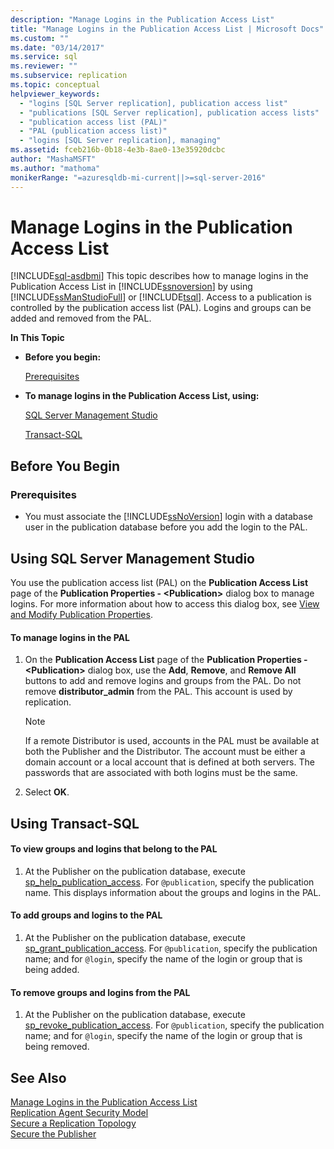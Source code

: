 ```yaml
---
description: "Manage Logins in the Publication Access List"
title: "Manage Logins in the Publication Access List | Microsoft Docs"
ms.custom: ""
ms.date: "03/14/2017"
ms.service: sql
ms.reviewer: ""
ms.subservice: replication
ms.topic: conceptual
helpviewer_keywords: 
  - "logins [SQL Server replication], publication access list"
  - "publications [SQL Server replication], publication access lists"
  - "publication access list (PAL)"
  - "PAL (publication access list)"
  - "logins [SQL Server replication], managing"
ms.assetid: fceb216b-0b18-4e3b-8ae0-13e35920dcbc
author: "MashaMSFT"
ms.author: "mathoma"
monikerRange: "=azuresqldb-mi-current||>=sql-server-2016"
---
```

# Manage Logins in the Publication Access List
[!INCLUDE[sql-asdbmi](../../../includes/applies-to-version/sql-asdbmi.md)]
  This topic describes how to manage logins in the Publication Access List in [!INCLUDE[ssnoversion](../../../includes/ssnoversion-md.md)] by using [!INCLUDE[ssManStudioFull](../../../includes/ssmanstudiofull-md.md)] or [!INCLUDE[tsql](../../../includes/tsql-md.md)]. Access to a publication is controlled by the publication access list (PAL). Logins and groups can be added and removed from the PAL.  
  
 **In This Topic**  
  
-   **Before you begin:**  
  
     [Prerequisites](#Prerequisites)  
  
-   **To manage logins in the Publication Access List, using:**  
  
     [SQL Server Management Studio](#SSMSProcedure)  
  
     [Transact-SQL](#TsqlProcedure)  
  
##  <a name="BeforeYouBegin"></a> Before You Begin  
  
###  <a name="Prerequisites"></a> Prerequisites  
  
-   You must associate the [!INCLUDE[ssNoVersion](../../../includes/ssnoversion-md.md)] login with a database user in the publication database before you add the login to the PAL.  
  
##  <a name="SSMSProcedure"></a> Using SQL Server Management Studio  
 You use the publication access list (PAL) on the **Publication Access List** page of the **Publication Properties - \<Publication>** dialog box to manage logins. For more information about how to access this dialog box, see [View and Modify Publication Properties](../../../relational-databases/replication/publish/view-and-modify-publication-properties.md).  
  
#### To manage logins in the PAL  
  
1.  On the **Publication Access List** page of the **Publication Properties - \<Publication>** dialog box, use the **Add**, **Remove**, and **Remove All** buttons to add and remove logins and groups from the PAL. Do not remove **distributor_admin** from the PAL. This account is used by replication.  
  
    > [!NOTE]  
    >  If a remote Distributor is used, accounts in the PAL must be available at both the Publisher and the Distributor. The account must be either a domain account or a local account that is defined at both servers. The passwords that are associated with both logins must be the same.  
  
2.  Select **OK**.
  
##  <a name="TsqlProcedure"></a> Using Transact-SQL  
  
#### To view groups and logins that belong to the PAL  
  
1.  At the Publisher on the publication database, execute [sp_help_publication_access](../../../relational-databases/system-stored-procedures/sp-help-publication-access-transact-sql.md). For `@publication`, specify the publication name. This displays information about the groups and logins in the PAL.  
  
#### To add groups and logins to the PAL  
  
1.  At the Publisher on the publication database, execute [sp_grant_publication_access](../../../relational-databases/system-stored-procedures/sp-grant-publication-access-transact-sql.md). For `@publication`, specify the publication name; and for `@login`, specify the name of the login or group that is being added.  
  
#### To remove groups and logins from the PAL  
  
1.  At the Publisher on the publication database, execute [sp_revoke_publication_access](../../../relational-databases/system-stored-procedures/sp-revoke-publication-access-transact-sql.md). For `@publication`, specify the publication name; and for `@login`, specify the name of the login or group that is being removed.  
  
## See Also  
 [Manage Logins in the Publication Access List](../../../relational-databases/replication/security/manage-logins-in-the-publication-access-list.md)   
 [Replication Agent Security Model](../../../relational-databases/replication/security/replication-agent-security-model.md)   
 [Secure a Replication Topology](../../../relational-databases/replication/security/view-and-modify-replication-security-settings.md)   
 [Secure the Publisher](../../../relational-databases/replication/security/secure-the-publisher.md)  
  
  
